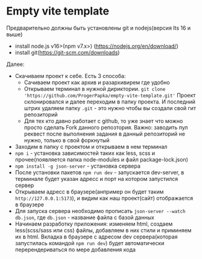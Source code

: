 # Empty vite template

Предварительно должны быть установлены git и nodejs(версия lts 16 и выше)
- install node.js v16>(npm v7.x>) (https://nodejs.org/en/download/)
- install git(https://git-scm.com/downloads)



Далее:
- Скачиваем проект к себе. Есть 3 способа:
  - Сачиваем проект как архив и разархивирем где удобно
  - Открываем терминал в нужной дириктории. `git clone 'https://github.com/ProgerPapka/empty-vite-template.git'` Проект склонировался и далее переходим в папку проекта. И последний штрих удаляем папку `.git` - это нужно чтобы вы создали свой гит репозиторий
  - Для тех кто давно работает с github, то уже знает что можно просто сделать Fork данного репозтория. Важно: заводить пул реквест после выполнения задания в данный репозиторий не нужно, только в свой форкнутый
- Заходим в папку с проектом и открываем в нем терминал
- `npm i` - установка зависимостей таких как less, scss и прочее(появляется папка node-modules и файл package-lock.json)
- `npm install -g json-server` - установка сервера
- После установки пакетов `npm run dev` - запускается dev-server, в терминале будет указан адресс и порт на котором запустился сервер
- Открываем адресс в браузере(анпример он будет таким `http://127.0.0.1:5173`), и видим как наш проект(сайт) отображается в браузере
- Для запуска сервера необходимо прописать `json-server --watch db.json`, где `db.json` - название файла с базой данных
- Начинаем разработку приложения: изменяем html, создаем less(scss/sass или css) файлы, добавляем в них стили и приминяем их в html. Вкладка в браузере с адресом dev сервера(которая запустилась командой `npm run dev`) будет автоматически перерендериваться по мере добавления кода
